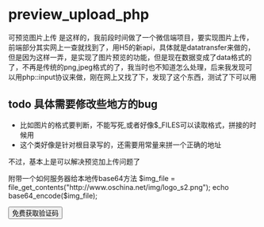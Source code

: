 # preview_upload_php
可预览图片上传
是这样的，我前段时间做了一个微信端项目，要实现图片上传，前端部分其实网上一查就找到了，用H5的新api，具体就是datatransfer来做的，但是因为这样一弄，是实现了图片预览的功能，但是现在数据变成了data格式的了，不再是传统的png,jpeg格式的了，我当时也不知道怎么处理，后来我发现可以用php::input协议来做，刚在网上又找了下，发现了这个东西，测试了下可以用
## todo 具体需要修改些地方的bug
- 比如图片的格式要判断，不能写死,或者好像$_FILES可以读取格式，拼接的时候用
- 这个类好像是针对根目录写的，还需要用常量来拼一个正确的地址

不过，基本上是可以解决预览加上传问题了

附带一个如何服务器给本地传base64方法
$img_file = file_get_contents("http://www.oschina.net/img/logo_s2.png");
echo base64_encode($img_file);

<input type="button" id="btn" value="免费获取验证码" />  
<script type="text/javascript">  
var wait=60;  
function time(o) {  
        if (wait == 0) {  
            o.removeAttribute("disabled");            
            o.value="免费获取验证码";  
            wait = 60;  
        } else {  
            o.setAttribute("disabled", true);  
            o.value="重新发送(" + wait + ")";  
            wait--;  
            setTimeout(function() {  
                time(o)  
            },  
            1000)  
        }  
    }  
document.getElementById("btn").onclick=function(){time(this);}  
</script>  
